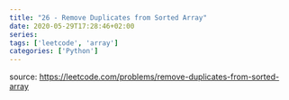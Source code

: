 ```yaml
---
title: "26 - Remove Duplicates from Sorted Array"	
date: 2020-05-29T17:28:46+02:00
series:
tags: ['leetcode', 'array']
categories: ['Python']
---
```


source: https://leetcode.com/problems/remove-duplicates-from-sorted-array
